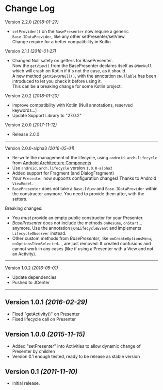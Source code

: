 Change Log
===============================================================================

Version 2.2.0 *(2018-01-27)*

* `setProvider()` on the `BasePresenter` now require a generic `Base.IDataProvider`, like any other setPresenter/setView.
<br />Change require for a better compatibility in Kotlin

Version 2.1.1 *(2018-01-27)*

* Changed Null safety on getters for BasePresenter.
<br />Now the `getView()` from the BasePresenter declares itself as `@NonNull` which will crash on Kotlin if it's not the case, as it should.
<br />A new method `getViewOrNull()`, with the annotation `@Nullable` has been introduced to let you check it before using it.
<br />This can be a breaking change for some Kotlin project.

Version 2.0.2 *(2018-01-20)*

* Improve compatibility with Kotlin (Null annotations, reserved keywords…)
* Update Support Library to "27.0.2"

Version 2.0.0 *(2017-11-12)*

* Release 2.0.0

----------------------------

Version 2.0.0-alpha3 *(2016-05-01)*

 * Re-write the management of the lifecycle, using `android.arch.lifecycle` from  [Android Architecture Components](https://developer.android.com/topic/libraries/architecture/index.html)
 * Use `android.arch.lifecycle` version `1.0.0-alpha3`
 * Added support for Fragment (and DialogFragment)
 * Your `Presenter` now supports configuration changes! Thanks to Android `ViewModel`.
 * `BasePresenter` does not take a `Base.IView` and `Base.IDataProvider` within the constructor anymore. You need to provide them after, with the setters.

 Breaking changes:
 * You *must* provide an empty public constructor for your Presenter.
 * *BasePresenter* does not include the methods `onResume`, `onStart`… anymore. Use the annotation `@OnLifecycleEvent` and implements `LifecycleObserver` instead.
 * Other custom methods from *BasePresenter*, like `onCreateOptionsMenu`, `onOptionsItemSelected`…, are just removed. It created confusions and cannot work in any cases (like if using a Presenter with a View and not an Activity).

----------------------------

Version 1.0.2 *(2016-05-01)*

 * Update dependencies
 * Pushed to JCenter

----------------------------

Version 1.0.1 *(2016-02-29)*
----------------------------

 * Fixed "getActivity()" on Presenter
 * Fixed lifecycle call on Presenter

Version 1.0.0 *(2015-11-15)*
----------------------------

 * Added "setPresenter" into Activities to allow dynamic change of Presenter by children
 * Version 0.1 enough tested, ready to be release as stable version

Version 0.1 *(2011-11-10)*
----------------------------
 * Initial release.